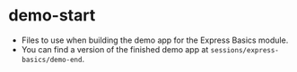 # demo-start

- Files to use when building the demo app for the Express Basics module.
- You can find a version of the finished demo app at `sessions/express-basics/demo-end`.

